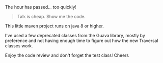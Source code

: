 The hour has passed... too quickly!

> Talk is cheap. Show me the code.

This little maven project runs on java 8 or higher.

I've used a few deprecated classes from the Guava library, mostly by preference and not having enough time to figure out how the new Traversal classes work. 

Enjoy the code review and don't forget the test class!
Cheers
